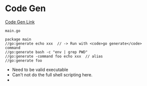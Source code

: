 # Code Gen

[Code Gen Link](https://www.youtube.com/watch?v=ClW_g1iDGi4)

    main.go

    package main
    //go:generate echo xxx  // -> Run with <code>go generate</code> command 
    //go:generate bash -c "env | grep PWD"
    //go:generate -command foo echo xxx  // alias
    //go:generate foo

- Need to be valid executable
- Can't not do the full shell scripting here. 
- 